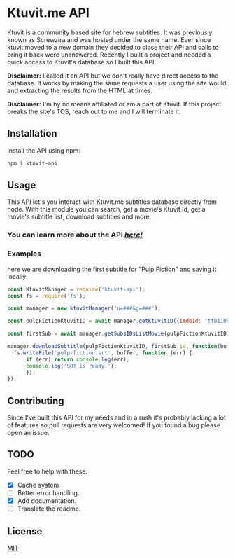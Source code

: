 # Ktuvit.me API

Ktuvit is a community based site for hebrew subtitles. It was previously known as Screwzira and was hosted under the same name. Ever since ktuvit moved to a new domain they decided to close their API and calls to bring it back were unanswered.
Recently I built a project and needed a quick access to Ktuvit's database so I built this API.

**Disclaimer:** I called it an API but we don't really have direct access to the database. It works by making the same requests a user using the site would and extracting the results from the HTML at times.

**Disclaimer:** I'm by no means affiliated or am a part of Ktuvit. If this project breaks the site's TOS, reach out to me and I will terminate it.

## Installation

Install the API using npm:

```bash
npm i ktuvit-api
```

## Usage

This [API](./API.md) let's you interact with Ktuvit.me subtitles database directly from node. With this module you can search, get a movie's Ktuvit Id, get a movie's subtitle list, download subtitles and more.

### You can learn more about the API *[here!](./API.md)*

### Examples
here we are downloading the first subtitle for "Pulp Fiction" and saving it locally:

```javascript
const KtuvitManager = require('ktuvit-api');
const fs = require('fs');

const manager = new ktuvitManager('u=###&g=###');

const pulpFictionKtuvitID = await manager.getKtuvitID({imdbId: 'tt0110912', name: 'Pulp Fiction'});

const firstSub = await manager.getSubsIDsListMovie(pulpFictionKtuvitID)[0];

manager.downloadSubtitle(pulpFictionKtuvitID, firstSub.id, function(buffer){
  fs.writeFile('pulp-fiction.srt', buffer, function (err) {
      if (err) return console.log(err);
      console.log('SRT is ready!');
      });
});

```

## Contributing
Since I've built this API for my needs and in a rush it's probably lacking a lot of features so pull requests are very welcomed! If you found a bug please open an issue.

## TODO
Feel free to help with these:
- [x] Cache system
- [ ] Better error handling.
- [x] Add documentation.
- [ ] Translate the readme.
## License
[MIT](https://choosealicense.com/licenses/mit/)

